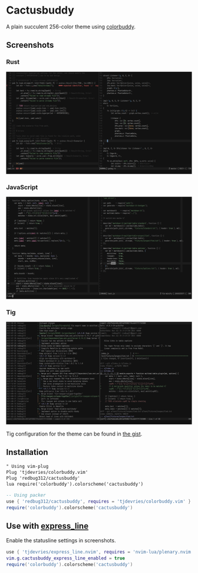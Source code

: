 # Cactusbuddy

A plain succulent 256-color theme using [colorbuddy].

[colorbuddy]: https://github.com/tjdevries/colorbuddy.nvim

## Screenshots

### Rust

![cactusbuddy-rust](media/cactusbuddy-rust.png)

### JavaScript

![cactusbuddy-javascript](media/cactusbuddy-javascript.png)

### Tig

![cactusbuddy-tig](media/cactusbuddy-tig.png)

Tig configuration for the theme can be found in [the gist][tigrc].

[tigrc]: https://gist.github.com/redbug312/8a6541ddedf087c1e851d5b8ae07048d

## Installation

```vim
" Using vim-plug
Plug 'tjdevries/colorbuddy.vim'
Plug 'redbug312/cactusbuddy'
lua require('colorbuddy').colorscheme('cactusbuddy')
```

```lua
-- Using packer
use { 'redbug312/cactusbuddy', requires = 'tjdevries/colorbuddy.vim' }
require('colorbuddy').colorscheme('cactusbuddy')
```

## Use with [express_line]

[express_line]: https://github.com/tjdevries/express_line.nvim

Enable the statusline settings in screenshots.

```lua
use { 'tjdevries/express_line.nvim', requires = 'nvim-lua/plenary.nvim' }
vim.g.cactusbuddy_express_line_enabled = true
require('colorbuddy').colorscheme('cactusbuddy')
```
